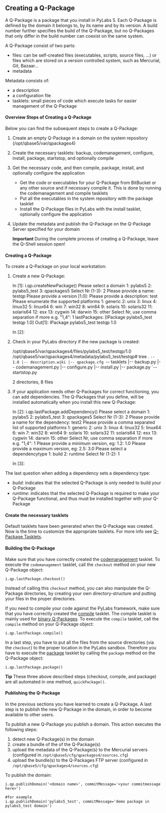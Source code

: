 [qptasklets]: /pylabsdoc/#/PyLabs50/Q-Packages/QPTasklets
[qpcreatebinary]: /pylabsdoc/#/PyLabs50/Q-Packages/QPCreatebinary


## Creating a Q-Package

A Q-Package is a package that you install in PyLabs 5.
Each Q-Package is defined by the domain it belongs to, by its name and by its version. A build number further specifies the build of the Q-Package, but no Q-Packages that only differ in the build number can coexist on the same system.

A Q-Package consist of two parts:

* files: can be self-created files (executables, scripts, source files, ...) or files which are stored on a version controlled system, such as Mercurial, Git, Bazaar...
* metadata

Metadata consists of:

* a description
* a configuration file
* tasklets: small pieces of code which execute tasks for easier management of the Q-Package


#### Overview Steps of Creating a Q-Package
Below you can find the subsequent steps to create a Q-Package:

1. Create an empty Q-Package in a domain on the system repository (/opt/qbase5/var/qpackages4)
2. Create the necessary tasklets: backup, codemanagement, configure, install, package, startstop, and optionally compile
3. Get the necessary code, and then compile, package, install, and optionally configure the application
    * Get the code or executables for your Q-Package from BitBucket or any other source and if necessary compile it. This is done by running the codemanagement and compile tasklets
    * Put all the executables in the system repository with the package tasklet
    * Install the Q-Package files in PyLabs with the install tasklet, optionally configure the application
4. Update the metadata and publish the Q-Package on the Q-Package Server specified for your domain

    **Important**
    During the complete process of creating a Q-Package, leave the Q-Shell session open!


#### Creating a Q-Package
To create a Q-Package on your local workstation:

1. Create a new Q-Package:

    In [1]: i.qp.createNewPackage()
     Please select a domain
        1: pylabs5
        2: pylabs5_test
        3: qpackages5
        Select Nr (1-3): 2
    Please provide a name: testqp
    Please provide a version [1.0]: 
    Please provide a description: test
     Please enumerate the supported platforms
        1: generic
        2: unix
        3: linux
        4: linux32
        5: linux64
        6: win
        7: win32
        8: win64
        9: solaris
        10: solaris32
        11: solaris64
        12: esx
        13: cygwin
        14: darwin
        15: other
        Select Nr, use comma separation if more e.g. "1,4": 1
    lastPackages: [IPackage pylabs5_test testqp 1.0]
    Out[1]: IPackage pylabs5_test testqp 1.0
    
    In [2]:
2. Check in your PyLabs directory if the new package is created:

    /opt/qbase5/var/qpackages4/files/pylabs5_test/testqp/1.0
    /opt/qbase5/var/qpackages4/metadata/pylabs5_test/testqp# tree
    .
    `-- 1.0
        |-- description.wiki
        |-- qpackage.cfg
        `-- tasklets
            |-- backup.py
            |-- codemanagement.py
            |-- configure.py
            |-- install.py
            |-- package.py
            `-- startstop.py
    
    2 directories, 8 files
3. If your application needs other Q-Packages for correct functioning, you can add dependencies. The Q-Packages that you define, will be installed automatically when you install this new Q-Package:

    In [2]: i.qp.lastPackage.addDependency()
     Please select a domain
        1: pylabs5
        2: pylabs5_test
        3: qpackages5
        Select Nr (1-3): 2
    Please provide a name for the dependency: test2
     Please provide a comma separated list of supported platforms
        1: generic
        2: unix
        3: linux
        4: linux32
        5: linux64
        6: win
        7: win32
        8: win64
        9: solaris
        10: solaris32
        11: solaris64
        12: esx
        13: cygwin
        14: darwin
        15: other
        Select Nr, use comma separation if more e.g. "1,4": 1
    Please provide a minimum version, eg: 1.2: 1.0
    Please provide a maximum version, eg: 2.5: 3.0
     Please select a dependencytype
        1: build
        2: runtime
        Select Nr (1-2): 1
    
    In [3]:


The last question when adding a dependency sets a dependency type:

* *build*: indicates that the selected Q-Package is only needed to build your Q-Package
* *runtime*: indicates that the selected Q-Package is required to make your Q-Package functional, and thus must be installed together with your Q-Package

#### Create the necessary tasklets
Default tasklets have been generated when the Q-Package was created. Now is the time to customize the appropriate tasklets.
For more info see [Q-Package Tasklets][qptasklets].


#### Building the Q-Package

Make sure that you have correctly created the [codemanagement][qptasklets] tasklet. To execute the `codemanagement` tasklet, call the `checkout` method on your new Q-Package object:

    i.qp.lastPackage.checkout()

Instead of calling this `checkout` method, you can also manipulate the Q-Package directories, by creating your own directory-structure and putting your files in the proper directories.

If you need to compile your code against the PyLabs framework, make sure that you have correctly created the [compile][qptasklets] tasklet. The compile tasklet is mainly used for [binary Q-Packages][qpcreatebinary].
To execute the `compile` tasklet, call the `compile` method on your Q-Package object:


    i.qp.lastPackage.compile()

In a last step, you have to put all the files from the source directories (via the `checkout`) to the proper location in the PyLabs sandbox. Therefore you have to execute the [package][qptasklets] tasklet by calling the `package` method on the Q-Package object:

    i.qp.lastPackage.package()

**Tip**
These three above described steps (checkout, compile, and package) are all automated in one method, `quickPackage()`.


#### Publishing the Q-Package
In the previous sections you have learned to create a Q-Package. A last step is to publish the new Q-Package in the domain, in order to become available to other users.

To publish a new Q-Package you publish a domain. This action executes the following steps:

1. detect new Q-Package(s) in the domain
2. create a bundle of the of the Q-Package(s)
3. upload the metadata of the Q-Package(s) to the Mercurial servers (configured in `/opt/qbase5/cfg/qpackages4/sources.cfg`)
4. upload the bundle(s) to the Q-Packages FTP server (configured in `/opt/qbase5/cfg/qpackages4/sources.cfg`)

To publish the domain:

    i.qp.publishDomain('<domain name>', commitMessage='<your commitmessage here>')

    #for example
    i.qp.publishDomain('pylabs5_test', commitMessage='demo package in pylabs5_test domain')
